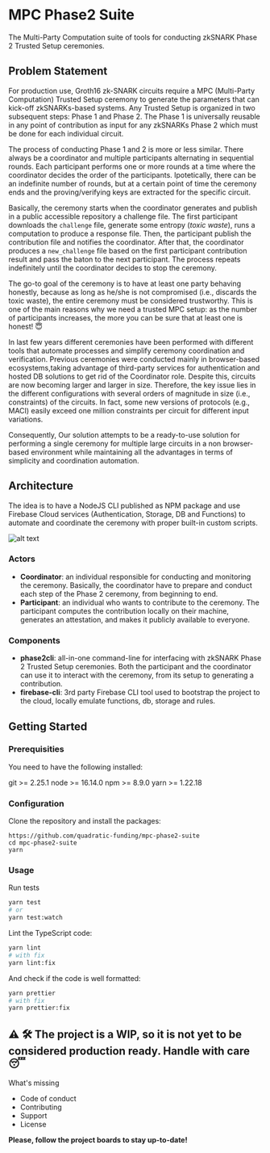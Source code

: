 # MPC Phase2 Suite

The Multi-Party Computation suite of tools for conducting zkSNARK Phase 2 Trusted Setup ceremonies.

## Problem Statement
For production use, Groth16 zk-SNARK circuits require a MPC (Multi-Party Computation) Trusted Setup ceremony to generate the parameters that can kick-off zkSNARKs-based systems. Any Trusted Setup is organized in two subsequent steps: Phase 1 and Phase 2. The Phase 1 is universally reusable in any point of contribution as input for any zkSNARKs Phase 2 which must be done for each individual circuit.

The process of conducting Phase 1 and 2 is more or less similar. There always be a coordinator and multiple participants alternating in sequential rounds. Each participant performs one or more rounds at a time where the coordinator decides the order of the participants. Ipotetically, there can be an indefinite number of rounds, but at a certain point of time the ceremony ends and the proving/verifying keys are extracted for the specific circuit.

Basically, the ceremony starts when the coordinator generates and publish in a public accessible repository a challenge file. The first participant downloads the `challenge` file, generate some entropy (_toxic waste_), runs a computation to produce a response file. Then, the participant publish the contribution file and notifies the coordinator. After that, the coordinator produces a `new_challenge` file based on the first participant contribution result and pass the baton to the next participant. The process repeats indefinitely until the coordinator decides to stop the ceremony. 

The go-to goal of the ceremony is to have at least one party behaving honestly, because as long as he/she is not compromised (i.e., discards the toxic waste), the entire ceremony must be considered trustworthy. This is one of the main reasons why we need a trusted MPC setup: as the number of participants increases, the more you can be sure that at least one is honest! 😇

In last few years different ceremonies have been performed with different tools that automate processes and simplify ceremony coordination and verification. Previous ceremonies were conducted mainly in browser-based ecosystems,taking advantage of third-party services for authentication and hosted DB solutions to get rid of the Coordinator role. Despite this, circuits are now becoming larger and larger in size. Therefore, the key issue lies in the different configurations with several orders of magnitude in size (i.e., constraints) of the circuits. In fact, some new versions of protocols (e.g., MACI) easily exceed one million constraints per circuit for different input variations.

Consequently, Our solution attempts to be a ready-to-use solution for performing a single ceremony for multiple large circuits in a non browser-based environment while maintaining all the advantages in terms of simplicity and coordination automation.

## Architecture

The idea is to have a NodeJS CLI published as NPM package and use Firebase Cloud services (Authentication, Storage, DB and Functions) to automate and coordinate the ceremony with proper built-in custom scripts.

![alt text](https://i.imgur.com/CqYHWto.jpg)

### Actors
* __Coordinator__: an individual responsible for conducting and monitoring the ceremony. Basically, the coordinator have to prepare and conduct each step of the Phase 2 ceremony, from beginning to end.
* __Participant__: an individual who wants to contribute to the ceremony. The participant computes the contribution locally on their machine, generates an attestation, and makes it publicly available to everyone.

### Components
* __phase2cli__: all-in-one command-line for interfacing with zkSNARK Phase 2 Trusted Setup ceremonies. Both the participant and the coordinator can use it to interact with the ceremony, from its setup to generating a contribution.
* __firebase-cli__: 3rd party Firebase CLI tool used to bootstrap the project to the cloud, locally emulate functions, db, storage and rules.

## Getting Started

### Prerequisities
You need to have the following installed:

git >= 2.25.1
node >= 16.14.0
npm >= 8.9.0
yarn >= 1.22.18

### Configuration
Clone the repository and install the packages:

```
https://github.com/quadratic-funding/mpc-phase2-suite
cd mpc-phase2-suite
yarn
```

### Usage

Run tests

```bash
yarn test
# or
yarn test:watch
```

Lint the TypeScript code:

```bash
yarn lint
# with fix
yarn lint:fix
```

And check if the code is well formatted:

```bash
yarn prettier
# with fix
yarn prettier:fix
```
## ⚠️ 🛠 The project is a WIP, so it is not yet to be considered production ready. Handle with care 😴

What's missing
- Code of conduct
- Contributing
- Support
- License

__Please, follow the project boards to stay up-to-date!__

